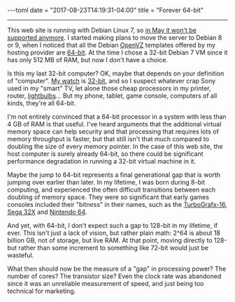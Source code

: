 ---toml
date = "2017-08-23T14:19:31-04:00"
title = "Forever 64-bit"

---

This web site is running with Debian Linux 7, so [in May it won't be supported anymore](https://www.debian.org/News/2016/20160212.en.html). I started making plans to move the server to Debian 8 or 9, when I noticed that all the Debian [OpenVZ](https://openvz.org/) templates offered by my hosting provider are [64-bit](https://en.wikipedia.org/wiki/64-bit_computing). At the time I chose a 32-bit Debian 7 VM since it has only 512 MB of RAM, but now I don't have a choice.

Is this my last 32-bit computer? OK, maybe that depends on your definition of "computer". [My watch](https://en.wikipedia.org/wiki/Apple_Watch) is [32-bit](https://en.wikipedia.org/wiki/Apple_S1), and so I suspect whatever crap Sony used in my "smart" TV, let alone those cheap processors in my printer, router, [lightbulbs](https://en.wikipedia.org/wiki/Philips_Hue)… But my phone, tablet, game console, computers of all kinds, they're all 64-bit.

I'm not entirely convinced that a 64-bit processor in a system with less than 4 GB of RAM is that useful. I've heard arguments that the additional virtual memory space can help security and that processing that requires lots of memory throughput is faster, but that still isn't that much compared to doubling the size of every memory pointer. In the case of this web site, the host computer is surely already 64-bit, so there could be significant performance degradation in running a 32-bit virtual machine in it.

Maybe the jump to 64-bit represents a final generational gap that is worth jumping over earlier than later. In my lifetime, I was born during 8-bit computing, and experienced the often difficult transitions between each doubling of memory space. They were so significant that early games consoles included their "bitness" in their names, such as the [TurboGrafx-16](https://en.wikipedia.org/wiki/TurboGrafx-16), [Sega 32X](https://en.wikipedia.org/wiki/32X) and [Nintendo 64](https://en.wikipedia.org/wiki/Nintendo_64).

And yet, with 64-bit, I don't expect such a gap to 128-bit in my lifetime, if ever. This isn't just a lack of vision, but rather plain math: 2^64 is about 18 billion GB, not of storage, but live RAM. At that point, moving directly to 128-but rather than some increment to something like 72-bit would just be wasteful.

What then should now be the measure of a "gap" in processing power? The number of cores? The transistor size? Even the clock rate was abandoned since it was an unreliable measurement of speed, and just being too technical for marketing.
